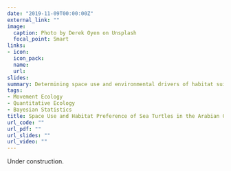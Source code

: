 ```yaml
---
date: "2019-11-09T00:00:00Z"
external_link: ""
image:
  caption: Photo by Derek Oyen on Unsplash
  focal_point: Smart
links:
- icon: 
  icon_pack: 
  name: 
  url: 
slides: 
summary: Determining space use and environmental drivers of habitat suitability in sea turtles from the Arabian Gulf.
tags:
- Movement Ecology
- Quantitative Ecology
- Bayesian Statistics
title: Space Use and Habitat Preference of Sea Turtles in the Arabian Gulf
url_code: ""
url_pdf: ""
url_slides: ""
url_video: ""
---
```


Under construction.